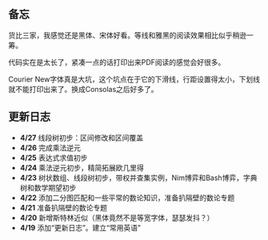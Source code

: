 ## 备忘

货比三家，我感觉还是黑体、宋体好看。等线和雅黑的阅读效果相比似乎稍逊一筹。

代码实在是太长了，紧凑一点的话打印出来PDF阅读的感觉会好很多。

Courier New字体真是大坑，这个坑点在于它的下滑线，行距设置得太小，下划线就不能打印出来了。换成Consolas之后好多了。

## 更新日志

- **4/27** 线段树初步：区间修改和区间覆盖
- **4/26** 完成乘法逆元
- **4/25** 表达式求值初步
- **4/24** 乘法逆元初步，精简拓展欧几里得
- **4/23** 树状数组、线段树初步，带权并查集实例，Nim博弈和Bash博弈，字典树和数学期望初步
- **4/22** 添加二分图匹配和一些平常的数论知识，准备扒隔壁的数论专题 
- **4/21** 准备扒隔壁的数论专题
- **4/20** 新增斯特林近似（黑体竟然不是等宽字体，瑟瑟发抖？）
- **4/19** 添加“更新日志”。建立“常用英语”
